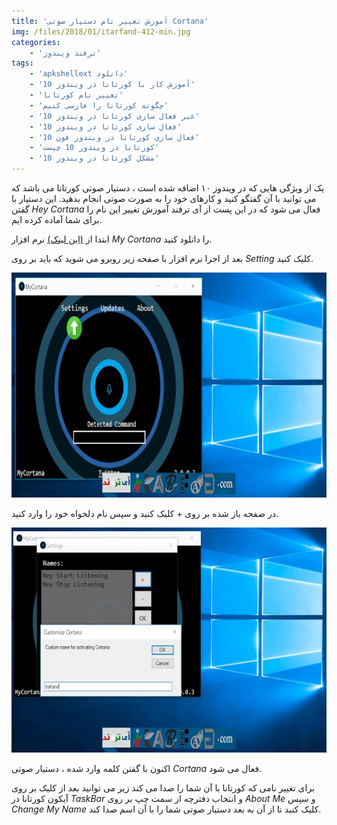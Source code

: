 ```yaml
---
title: 'آموزش تغییر نام دستیار صوتی Cortana'
img: /files/2018/01/itarfand-412-min.jpg
categories:
    - 'ترفند ویندوز'
tags:
    - 'apkshellext دانلود'
    - 'آموزش کار با کورتانا در ویندوز 10'
    - 'تغییر نام کورتانا'
    - 'چگونه کورتانا را فارسی کنیم'
    - 'غیر فعال سازی کورتانا در ویندوز 10'
    - 'فعال سازی کورتانا در ویندوز 10'
    - 'فعال سازی کورتانا در ویندوز فون 10'
    - 'کورتانا در ویندوز 10 چیست'
    - 'مشکل کورتانا در ویندوز 10'
---
```


یک از ویژگی هایی که در ویندوز ۱۰ اضافه شده است ، دستیار صوتی کورتانا می باشد که می توانید با آن گفتگو کنید و کارهای خود را به صورت صوتی انجام بدهید. این دستیار با گفتن *Hey Cortana* فعال می شود که در این پست از آی ترفند آموزش تغییر این نام را برای شما آماده کرده ایم.

ابتدا از [(این لینک)](https://sourceforge.net/projects/mycortana/) نرم افزار *My Cortana* را دانلود کنید.

بعد از اجرا نرم افزار با صفحه زیر روبرو می شوید که باید بر روی *Setting* کلیک کنید.

![mhkarami97](/files/2018/01/itarfand-410-min.jpg)  

در صفحه باز شده بر روی + کلیک کنید و سپس نام دلخواه خود را وارد کنید.

![mhkarami97](/files/2018/01/itarfand-411-min.jpg)  

اکنون با گفتن کلمه وارد شده ، دستیار صوتی *Cortana* فعال می شود.

برای تغییر نامی که کورتانا با آن شما را صدا می کند زیر می توانید بعد از کلیک بر روی آیکون کورتانا در *TaskBar* و انتخاب دفترچه از سمت چپ بر روی *About Me* و سپس *Change My Name* کلیک کنید تا از آن به بعد دستیار صوتی شما را با آن اسم صدا کند.